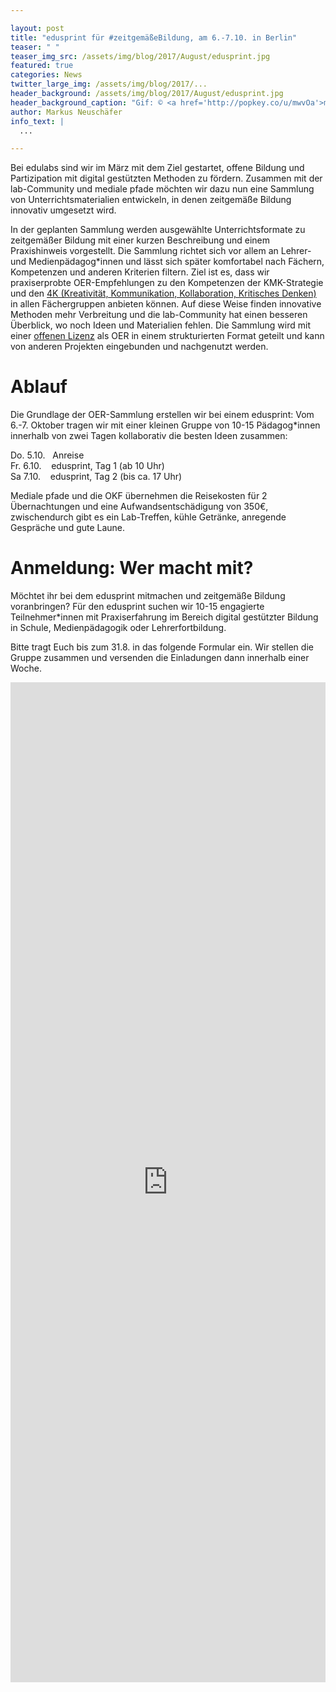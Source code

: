 ```yaml
---

layout: post
title: "edusprint für #zeitgemäßeBildung, am 6.-7.10. in Berlin"
teaser: " "
teaser_img_src: /assets/img/blog/2017/August/edusprint.jpg
featured: true
categories: News
twitter_large_img: /assets/img/blog/2017/...
header_background: /assets/img/blog/2017/August/edusprint.jpg
header_background_caption: "Gif: © <a href='http://popkey.co/u/mwvOa'>mwvOa</a> auf <a href='http://popkey.co/m/rOg0X-kazoo+kid-wow'>popkey</a>"
author: Markus Neuschäfer
info_text: |
  ...

---
```

Bei edulabs sind wir im März mit dem Ziel gestartet, offene Bildung und Partizipation mit digital gestützten Methoden zu fördern. Zusammen mit der lab-Community und mediale pfade möchten wir dazu nun eine Sammlung von Unterrichtsmaterialien entwickeln, in denen zeitgemäße Bildung innovativ umgesetzt wird.

In der geplanten Sammlung werden ausgewählte Unterrichtsformate zu zeitgemäßer Bildung mit einer kurzen Beschreibung und einem Praxishinweis vorgestellt. Die Sammlung richtet sich vor allem an Lehrer- und Medienpädagog*innen und lässt sich später komfortabel nach Fächern, Kompetenzen und anderen Kriterien filtern. Ziel ist es, dass wir praxiserprobte OER-Empfehlungen zu den Kompetenzen der KMK-Strategie und den [4K (Kreativität, Kommunikation, Kollaboration, Kritisches Denken)](http://politik-digital.de/news/aula-schuelerbeteiligung-und-die-kompetenzen-der-zukunft-153015/) in allen Fächergruppen anbieten können. Auf diese Weise finden innovative Methoden mehr Verbreitung und die lab-Community hat einen besseren Überblick, wo noch Ideen und Materialien fehlen. Die Sammlung wird mit einer [offenen Lizenz](http://opendefinition.org/od/2.0/de/) als OER in einem strukturierten Format geteilt und kann von anderen Projekten eingebunden und nachgenutzt werden.

# Ablauf
Die Grundlage der OER-Sammlung erstellen wir bei einem edusprint: Vom 6.-7. Oktober tragen wir mit einer kleinen Gruppe von 10-15 Pädagog*innen innerhalb von zwei Tagen kollaborativ die besten Ideen zusammen:

Do. 5.10.&nbsp;&nbsp;&nbsp;Anreise<br>
Fr. 6.10.&nbsp;&nbsp;&nbsp;&nbsp;edusprint, Tag 1 (ab 10 Uhr)<br>
Sa 7.10.&nbsp;&nbsp;&nbsp;&nbsp;edusprint, Tag 2 (bis ca. 17 Uhr)<br>

Mediale pfade und die OKF übernehmen die Reisekosten für 2 Übernachtungen und eine Aufwandsentschädigung von 350€, zwischendurch gibt es ein Lab-Treffen, kühle Getränke, anregende Gespräche und gute Laune.

# Anmeldung: Wer macht mit?

Möchtet ihr bei dem edusprint mitmachen und zeitgemäße Bildung voranbringen? Für den edusprint suchen wir 10-15 engagierte Teilnehmer*innen mit Praxiserfahrung im Bereich digital gestützter Bildung in Schule, Medienpädagogik oder Lehrerfortbildung.

Bitte tragt Euch bis zum 31.8. in das folgende Formular ein. Wir stellen die Gruppe zusammen und versenden die Einladungen dann innerhalb einer Woche.
<iframe src="https://docs.google.com/forms/d/e/1FAIpQLScPlm7DkEqX-TR39qIW9ee-QBhb3qu_IAHm5QkyWDYp_wDFgQ/viewform?embedded=true" width="100%" height="1600px" frameborder="no" scrolling="auto" marginheight="0" marginwidth="0">Loading...</iframe>
